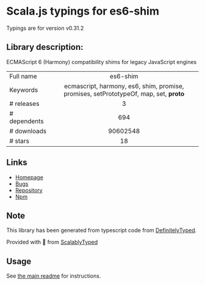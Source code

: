
# Scala.js typings for es6-shim

Typings are for version v0.31.2

## Library description:
ECMAScript 6 (Harmony) compatibility shims for legacy JavaScript engines

|                    |                 |
| ------------------ | :-------------: |
| Full name          | es6-shim |
| Keywords           | ecmascript, harmony, es6, shim, promise, promises, setPrototypeOf, map, set, __proto__ |
| # releases         | 3 |
| # dependents       | 694 |
| # downloads        | 90602548 |
| # stars            | 18 |

## Links
- [Homepage](https://github.com/paulmillr/es6-shim/)
- [Bugs](https://github.com/paulmillr/es6-shim/issues)
- [Repository](https://github.com/paulmillr/es6-shim)
- [Npm](https://www.npmjs.com/package/es6-shim)
    


## Note
This library has been generated from typescript code from [DefinitelyTyped](https://definitelytyped.org).

Provided with :purple_heart: from [ScalablyTyped](https://github.com/oyvindberg/ScalablyTyped)

## Usage
See [the main readme](../../readme.md) for instructions.



